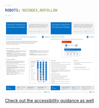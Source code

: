 ```yaml
---
ROBOTS: NOINDEX,NOFOLLOW
---
```



![Thumbnail for posters](media/testfile.png)

[Check out the accessibility guidance as well](https://technet.microsoft.com/en-us/library/mt790686(v=office.16).aspx)

